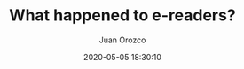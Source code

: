 ---
author: Juan Orozco
date: 2020-05-05 18:30:10
draft: true
slug: what-happened-to-e-readers
title: What happened to e-readers?
type: post
---